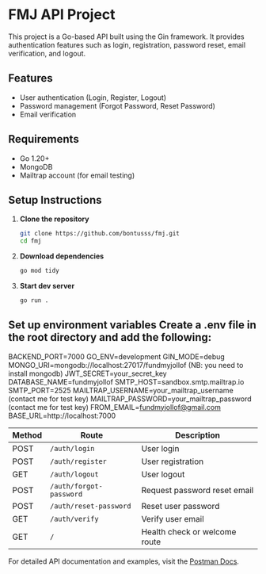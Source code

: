 # FMJ API Project

This project is a Go-based API built using the Gin framework. It provides authentication features such as login, registration, password reset, email verification, and logout.

## Features
- User authentication (Login, Register, Logout)
- Password management (Forgot Password, Reset Password)
- Email verification

## Requirements
- Go 1.20+
- MongoDB
- Mailtrap account (for email testing)

## Setup Instructions

1. **Clone the repository**
   ```bash
   git clone https://github.com/bontusss/fmj.git
   cd fmj

2. **Download dependencies**
    ```bash
    go mod tidy

3. **Start dev server**
    ```bash
    go run .

## Set up environment variables Create a .env file in the root directory and add the following:
BACKEND_PORT=7000
GO_ENV=development
GIN_MODE=debug
MONGO_URI=mongodb://localhost:27017/fundmyjollof (NB: you need to install mongodb)
JWT_SECRET=your_secret_key
DATABASE_NAME=fundmyjollof
SMTP_HOST=sandbox.smtp.mailtrap.io
SMTP_PORT=2525
MAILTRAP_USERNAME=your_mailtrap_username (contact me for test key)
MAILTRAP_PASSWORD=your_mailtrap_password (contact me for test key)
FROM_EMAIL=fundmyjollof@gmail.com
BASE_URL=http://localhost:7000


| Method | Route                 | Description                   |
|--------|-----------------------|-------------------------------|
| POST   | `/auth/login`         | User login                    |
| POST   | `/auth/register`      | User registration             |
| GET    | `/auth/logout`        | User logout                   |
| POST   | `/auth/forgot-password` | Request password reset email |
| POST   | `/auth/reset-password` | Reset user password           |
| GET    | `/auth/verify`        | Verify user email             |
| GET    | `/`                   | Health check or welcome route |

For detailed API documentation and examples, visit the [Postman Docs](https://postman.example.com/your-doc-link).
